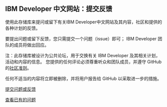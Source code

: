 ## IBM Developer 中文网站：提交反馈 ##

使用此存储库来提问或留下有关IBM Developer中文网站及其内容，社区和提供的各种计划的反馈。

要提出问题或留下反馈，您只需提交一个问题（issue）即可； IBM Developer 团队的成员将做出回应。


注：此存储库被设计为公共论坛，用于交换有关 IBM Developer 及其相关计划，活动和内容的信息。 您提供的任何评论必须尊重听众和团队成员，并遵守 GitHub 的[社区准则](https://help.github.com/en/articles/github-community-guidelines)。

任何不适当的内容将立即被删除，并将用户报告给 GitHub 以采取进一步的措施。

[提交问题或反馈](https://github.com/IBM/developer_zh/issues/new)

[查看已有的问题](https://github.com/IBM/developer_zh/issues)
